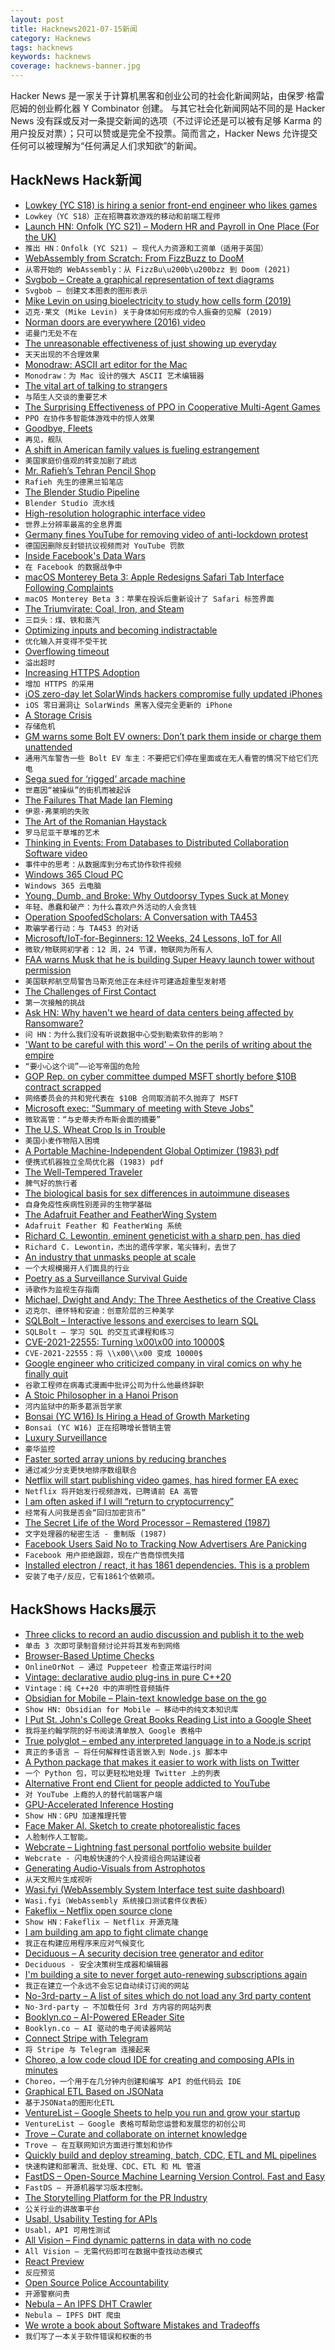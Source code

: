 ```yaml
---
layout: post
title: Hacknews2021-07-15新闻
category: Hacknews
tags: hacknews
keywords: hacknews
coverage: hacknews-banner.jpg
---
```


Hacker News 是一家关于计算机黑客和创业公司的社会化新闻网站，由保罗·格雷厄姆的创业孵化器 Y Combinator 创建。
与其它社会化新闻网站不同的是 Hacker News 没有踩或反对一条提交新闻的选项（不过评论还是可以被有足够 Karma 的用户投反对票）；只可以赞或是完全不投票。简而言之，Hacker News 允许提交任何可以被理解为“任何满足人们求知欲”的新闻。

## HackNews Hack新闻


- [Lowkey (YC S18) is hiring a senior front-end engineer who likes games](https://www.notion.so/lowkeygg/Lowkey-Job-Board-39a26c1b4a00493fadc26249185df748)
- `Lowkey（YC S18）正在招聘喜欢游戏的移动和前端工程师`
- [Launch HN: Onfolk (YC S21) – Modern HR and Payroll in One Place (For the UK)](item?id=27830978)
- `推出 HN：Onfolk (YC S21) – 现代人力资源和工资单（适用于英国）`
- [WebAssembly from Scratch: From FizzBuzz to DooM](https://github.com/diekmann/wasm-fizzbuzz)
- `从零开始的 WebAssembly：从 FizzBu\u200b\u200bzz 到 Doom (2021)`
- [Svgbob – Create a graphical representation of text diagrams](https://github.com/ivanceras/svgbob)
- `Svgbob – 创建文本图表的图形表示`
- [Mike Levin on using bioelectricity to study how cells form (2019)](https://wyss.harvard.edu/news/mike-levin-on-electrifying-insights-into-how-bodies-form/)
- `迈克·莱文 (Mike Levin) 关于身体如何形成的令人振奋的见解 (2019)`
- [Norman doors are everywhere (2016) video](https://www.youtube.com/watch?v=yY96hTb8WgI)
- `诺曼门无处不在`
- [The unreasonable effectiveness of just showing up everyday](https://typesense.org/blog/the-unreasonable-effectiveness-of-just-showing-up-everyday/)
- `天天出现的不合理效果`
- [Monodraw: ASCII art editor for the Mac](https://monodraw.helftone.com/)
- `Monodraw：为 Mac 设计的强大 ASCII 艺术编辑器`
- [The vital art of talking to strangers](https://www.economist.com/books-and-arts/2021/07/10/the-vital-art-of-talking-to-strangers)
- `与陌生人交谈的重要艺术`
- [The Surprising Effectiveness of PPO in Cooperative Multi-Agent Games](https://bair.berkeley.edu/blog/2021/07/14/mappo/)
- `PPO 在协作多智能体游戏中的惊人效果`
- [Goodbye, Fleets](https://blog.twitter.com/en_us/topics/product/2021/goodbye-fleets)
- `再见，舰队`
- [A shift in American family values is fueling estrangement](https://www.theatlantic.com/family/archive/2021/01/why-parents-and-kids-get-estranged/617612/)
- `美国家庭价值观的转变加剧了疏远`
- [Mr. Rafieh’s Tehran Pencil Shop](https://www.ana.press/photo/548339/دنیای-مداد-رنگی)
- `Rafieh 先生的德黑兰铅笔店`
- [The Blender Studio Pipeline](https://cloud.blender.org/blog/the-blender-studio-pipeline/)
- `Blender Studio 流水线`
- [High-resolution holographic interface video](https://lookingglassfactory.com/8k)
- `世界上分辨率最高的全息界面`
- [Germany fines YouTube for removing video of anti-lockdown protest](https://www.mediaite.com/news/germany-fines-youtube-six-figures-for-removing-video-of-anti-lockdown-protest/)
- `德国因删除反封锁抗议视频而对 YouTube 罚款`
- [Inside Facebook's Data Wars](https://www.nytimes.com/2021/07/14/technology/facebook-data.html)
- `在 Facebook 的数据战争中`
- [macOS Monterey Beta 3: Apple Redesigns Safari Tab Interface Following Complaints](https://www.macrumors.com/2021/07/14/macos-monterey-safari-redesign/)
- `macOS Monterey Beta 3：苹果在投诉后重新设计了 Safari 标签界面`
- [The Triumvirate: Coal, Iron, and Steam](https://technicshistory.com/2021/07/13/the-triumvirate-coal-iron-and-steam/)
- `三巨头：煤、铁和蒸汽`
- [Optimizing inputs and becoming indistractable](https://sovereign-individual.xyz/posts/becoming-indistractable/)
- `优化输入并变得不受干扰`
- [Overflowing timeout](https://memgraph.com/blog/overflowing-timeout)
- `溢出超时`
- [Increasing HTTPS Adoption](https://blog.chromium.org/2021/07/increasing-https-adoption.html)
- `增加 HTTPS 的采用`
- [iOS zero-day let SolarWinds hackers compromise fully updated iPhones](https://arstechnica.com/gadgets/2021/07/solarwinds-hackers-used-an-ios-0-day-to-steal-google-and-microsoft-credentials/)
- `iOS 零日漏洞让 SolarWinds 黑客入侵完全更新的 iPhone`
- [A Storage Crisis](http://blogs.harvard.edu/doc/2021/06/24/a-storage-crisis/)
- `存储危机`
- [GM warns some Bolt EV owners: Don’t park them inside or charge them unattended](https://www.cnbc.com/2021/07/14/gm-warns-some-bolt-ev-owners-dont-park-them-inside-or-charge-them-unattended-overnight.html)
- `通用汽车警告一些 Bolt EV 车主：不要把它们停在里面或在无人看管的情况下给它们充电`
- [Sega sued for ‘rigged’ arcade machine](https://www.polygon.com/22573590/sega-key-master-arcade-game-class-action-lawsuit)
- `世嘉因“被操纵”的街机而被起诉`
- [The Failures That Made Ian Fleming](https://newrepublic.com/article/162964/failures-made-ian-fleming-james-bond-biography-review)
- `伊恩·弗莱明的失败`
- [The Art of the Romanian Haystack](https://www.kuriositas.com/2013/09/the-art-of-romanian-haystack.html)
- `罗马尼亚干草堆的艺术`
- [Thinking in Events: From Databases to Distributed Collaboration Software video](https://martin.kleppmann.com/2021/07/02/debs-keynote-thinking-in-events.html)
- `事件中的思考：从数据库到分布式协作软件视频`
- [Windows 365 Cloud PC](https://www.microsoft.com/en-us/microsoft-365/blog/2021/07/14/introducing-a-new-era-of-hybrid-personal-computing-the-windows-365-cloud-pc/)
- `Windows 365 云电脑`
- [Young, Dumb, and Broke: Why Outdoorsy Types Suck at Money](https://www.outsideonline.com/culture/essays-culture/money-problems-outdoor-dirtbag-culture/)
- `年轻、愚蠢和破产：为什么喜欢户外活动的人会贪钱`
- [Operation SpoofedScholars: A Conversation with TA453](https://www.proofpoint.com/us/blog/threat-insight/operation-spoofedscholars-conversation-ta453)
- `欺骗学者行动：与 TA453 的对话`
- [Microsoft/IoT-for-Beginners: 12 Weeks, 24 Lessons, IoT for All](https://github.com/microsoft/IoT-For-Beginners)
- `微软/物联网初学者：12 周，24 节课，物联网为所有人`
- [FAA warns Musk that he is building Super Heavy launch tower without permission](https://www.reuters.com/business/aerospace-defense/faa-warns-spacex-it-has-not-approved-new-texas-launch-site-tower-2021-07-14/)
- `美国联邦航空局警告马斯克他正在未经许可建造超重型发射塔`
- [The Challenges of First Contact](https://transfer-orbit.ghost.io/science-fiction-first-contact-desolation-conquerors-martine-zahn/)
- `第一次接触的挑战`
- [Ask HN: Why haven't we heard of data centers being affected by Ransomware?](item?id=27841137)
- `问 HN：为什么我们没有听说数据中心受到勒索软件的影响？`
- ['Want to be careful with this word' – On the perils of writing about the empire](https://katz.substack.com/p/on-the-perils-of-writing-about-the)
- `“要小心这个词”——论写帝国的危险`
- [GOP Rep. on cyber committee dumped MSFT shortly before $10B contract scrapped](https://www.salon.com/2021/07/14/gop-rep-on-cyber-committee-dumped-msft-stock-shortly-before-10b-pentagon-contract-was-scrapped/)
- `网络委员会的共和党代表在 $10B 合同取消前不久抛弃了 MSFT`
- [Microsoft exec: “Summary of meeting with Steve Jobs"](https://twitter.com/TechEmails/status/1412448981574209537)
- `微软高管：“与史蒂夫乔布斯会面的摘要”`
- [The U.S. Wheat Crop Is in Trouble](https://gizmodo.com/the-u-s-wheat-crop-is-in-trouble-1847281693)
- `美国小麦作物陷入困境`
- [A Portable Machine-Independent Global Optimizer (1983) pdf](https://www.researchgate.net/publication/213890050_A_portable_machine-independent_global_optimizer_-_design_and_measurements)
- `便携式机器独立全局优化器 (1983) pdf`
- [The Well-Tempered Traveler](https://www.google.com/welltemperedtraveler/)
- `脾气好的旅行者`
- [The biological basis for sex differences in autoimmune diseases](https://www.nature.com/articles/d41586-021-01836-9)
- `自身免疫性疾病性别差异的生物学基础`
- [The Adafruit Feather and FeatherWing System](https://learn.adafruit.com/adafruit-feather/feather-specification)
- `Adafruit Feather 和 FeatherWing 系统`
- [Richard C. Lewontin, eminent geneticist with a sharp pen, has died](https://www.nytimes.com/2021/07/07/science/richard-c-lewontin-dead.html)
- `Richard C. Lewontin，杰出的遗传学家，笔尖锋利，去世了`
- [An industry that unmasks people at scale](https://www.vice.com/en/article/epnmvz/industry-unmasks-at-scale-maid-to-pii)
- `一个大规模揭开人们面具的行业`
- [Poetry as a Surveillance Survival Guide](https://pursuit.unimelb.edu.au/articles/poetry-as-a-surveillance-survival-guide)
- `诗歌作为监视生存指南`
- [Michael, Dwight and Andy: The Three Aesthetics of the Creative Class](https://alexdanco.com/2021/07/08/michael-dwight-and-andy-the-three-aesthetics-of-the-creative-class/)
- `迈克尔、德怀特和安迪：创意阶层的三种美学`
- [SQLBolt – Interactive lessons and exercises to learn SQL](https://sqlbolt.com/)
- `SQLBolt – 学习 SQL 的交互式课程和练习`
- [CVE-2021-22555: Turning \x00\x00 into 10000$](https://google.github.io/security-research/pocs/linux/cve-2021-22555/writeup.html)
- `CVE-2021-22555：将 \\x00\\x00 变成 10000$`
- [Google engineer who criticized company in viral comics on why he finally quit](https://mashable.com/article/google-engineer-manu-cornet-comics-critique)
- `谷歌工程师在病毒式漫画中批评公司为什么他最终辞职`
- [A Stoic Philosopher in a Hanoi Prison](https://newsletter.butwhatfor.com/p/takeaway-friday-a-stoic-philosopher)
- `河内监狱中的斯多葛派哲学家`
- [Bonsai (YC W16) Is Hiring a Head of Growth Marketing](https://www.ycombinator.com/companies/bonsai/jobs/HY1P6AN-head-of-growth-marketing)
- `Bonsai (YC W16) 正在招聘增长营销主管`
- [Luxury Surveillance](https://reallifemag.com/luxury-surveillance/)
- `豪华监控`
- [Faster sorted array unions by reducing branches](https://lemire.me/blog/2021/07/14/faster-sorted-array-unions-by-reducing-branches/)
- `通过减少分支更快地排序数组联合`
- [Netflix will start publishing video games, has hired former EA exec](https://arstechnica.com/gaming/2021/07/netflix-will-start-publishing-video-games-has-hired-former-ea-exec/)
- `Netflix 将开始发行视频游戏，已聘请前 EA 高管`
- [I am often asked if I will “return to cryptocurrency”](https://twitter.com/ummjackson/status/1415353984617914370)
- `经常有人问我是否会“回归加密货币”`
- [The Secret Life of the Word Processor – Remastered (1987)](https://www.youtube.com/watch?v=CNcP7KgWaXg)
- `文字处理器的秘密生活 - 重制版 (1987)`
- [Facebook Users Said No to Tracking Now Advertisers Are Panicking](https://www.bloomberg.com/news/articles/2021-07-14/facebook-fb-advertisers-impacted-by-apple-aapl-privacy-ios-14-changes)
- `Facebook 用户拒绝跟踪，现在广告商惊慌失措`
- [Installed electron / react, it has 1861 dependencies. This is a problem](https://twitter.com/ColinEberhardt/status/1415569734540701698)
- `安装了电子/反应，它有1861个依赖项。`


## HackShows Hacks展示

- [ Three clicks to record an audio discussion and publish it to the web](https://racket.com)
- `单击 3 次即可录制音频讨论并将其发布到网络`
- [ Browser-Based Uptime Checks](https://onlineornot.com/browser-checks)
- `OnlineOrNot – 通过 Puppeteer 检查正常运行时间`
- [ Vintage: declarative audio plug-ins in pure C++20](https://github.com/jcelerier/vintage)
- `Vintage：纯 C++20 中的声明性音频插件`
- [ Obsidian for Mobile – Plain-text knowledge base on the go](https://obsidian.md/mobile)
- `Show HN: Obsidian for Mobile – 移动中的纯文本知识库`
- [ I Put St. John's College Great Books Reading List into a Google Sheet](https://docs.google.com/spreadsheets/d/1L5PdZduQaFVQi_uY3x2lwbTyfmJwWeuO7Gf_zANGSG0/edit#gid=0)
- `我将圣约翰学院的好书阅读清单放入 Google 表格中`
- [ True polyglot – embed any interpreted language in to a Node.js script](https://www.npmjs.com/package/polyglot-tag)
- `真正的多语言 – 将任何解释性语言嵌入到 Node.js 脚本中`
- [ A Python package that makes it easier to work with lists on Twitter](https://github.com/shijithpk/twitter_list_mgmt)
- `一个 Python 包，可以更轻松地处理 Twitter 上的列表`
- [ Alternative Front end Client for people addicted to YouTube](https://github.com/Nassim-Saboundji/FollowOnly-for-YouTube)
- `对 YouTube 上瘾的人的替代前端客户端`
- [ GPU-Accelerated Inference Hosting](https://inferrd.com/?gpu)
- `Show HN：GPU 加速推理托管`
- [ Face Maker AI. Sketch to create photorealistic faces](https://massless.io/tool/face-maker-ai/)
- `人脸制作人工智能。`
- [ Webcrate – Lightning fast personal portfolio website builder](https://webcrate.co)
- `Webcrate - 闪电般快速的个人投资组合网站建设者`
- [ Generating Audio-Visuals from Astrophotos](https://www.astrumnft.art/process.html)
- `从天文照片生成视听`
- [ Wasi.fyi (WebAssembly System Interface test suite dashboard)](https://wasi.fyi)
- `Wasi.fyi（WebAssembly 系统接口测试套件仪表板）`
- [ Fakeflix – Netflix open source clone](https://github.com/Th3Wall/Fakeflix)
- `Show HN：Fakeflix – Netflix 开源克隆`
- [ I am building am app to fight climate change](https://changeit.app/information/download/)
- `我正在构建应用程序来应对气候变化`
- [ Deciduous – A security decision tree generator and editor](https://swagitda.com/deciduous/)
- `Deciduous - 安全决策树生成器和编辑器`
- [ I'm building a site to never forget auto-renewing subscriptions again](https://everlint.com)
- `我正在建立一个永远不会忘记自动续订订阅的网站`
- [ No-3rd-party – A list of sites which do not load any 3rd party content](https://github.com/midzer/no-3rd-party)
- `No-3rd-party – 不加载任何 3rd 方内容的网站列表`
- [ Booklyn.co – AI-Powered EReader Site](https://www.booklyn.co/)
- `Booklyn.co – AI 驱动的电子阅读器网站`
- [ Connect Stripe with Telegram](https://overgroups.com)
- `将 Stripe 与 Telegram 连接起来`
- [ Choreo, a low code cloud IDE for creating and composing APIs in minutes](https://wso2.com/choreo/)
- `Choreo，一个用于在几分钟内创建和编写 API 的低代码云 IDE`
- [ Graphical ETL Based on JSONata](https://www.youtube.com/watch?v=ZsjyucALidY)
- `基于JSONata的图形化ETL`
- [ VentureList – Google Sheets to help you run and grow your startup](https://venturelist.io/)
- `VentureList – Google 表格可帮助您运营和发展您的初创公司`
- [ Trove – Curate and collaborate on internet knowledge](https://trove.to/?ref=hn)
- `Trove – 在互联网知识方面进行策划和协作`
- [ Quickly build and deploy streaming, batch, CDC, ETL and ML pipelines](https://streamsets.com/beta-sign-up/)
- `快速构建和部署流、批处理、CDC、ETL 和 ML 管道`
- [ FastDS – Open-Source Machine Learning Version Control. Fast and Easy](https://github.com/dagshub/fds)
- `FastDS – 开源机器学习版本控制。`
- [ The Storytelling Platform for the PR Industry](https://HelloScribe.ai)
- `公关行业的讲故事平台`
- [ Usabl, Usability Testing for APIs](item?id=27834572)
- `Usabl，API 可用性测试`
- [ All Vision – Find dynamic patterns in data with no code](https://www.all.vision)
- `All Vision – 无需代码即可在数据中查找动态模式`
- [ React Preview](https://marketplace.visualstudio.com/items?itemName=zenclabs.reactpreview)
- `反应预览`
- [ Open Source Police Accountability](https://BadApple.tools)
- `开源警察问责`
- [ Nebula – An IPFS DHT Crawler](https://github.com/dennis-tra/nebula-crawler)
- `Nebula – IPFS DHT 爬虫`
- [ We wrote a book about Software Mistakes and Tradeoffs](https://www.manning.com/books/software-mistakes-and-tradeoffs)
- `我们写了一本关于软件错误和权衡的书`

